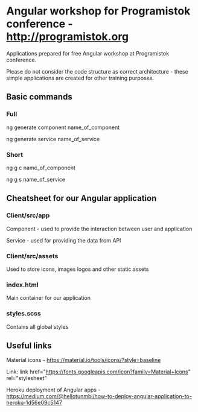 # Angular workshop for Programistok conference - http://programistok.org

Applications prepared for free Angular workshop at Programistok conference. 

Please do not consider the code structure as correct architecture - these simple applications are created for other training purposes.

## Basic commands

### Full
ng generate component name_of_component

ng generate service name_of_service

### Short
ng g c name_of_component

ng g s name_of_service

## Cheatsheet for our Angular application

### Client/src/app
Component - used to provide the interaction between user and application

Service - used for providing the data from API

### Client/src/assets
Used to store icons, images logos and other static assets

### index.html
Main container for our application

### styles.scss
Contains all global styles

## Useful links

Material icons - https://material.io/tools/icons/?style=baseline

Link: link href="https://fonts.googleapis.com/icon?family=Material+Icons" rel="stylesheet"

Heroku deployment of Angular apps - https://medium.com/@hellotunmbi/how-to-deploy-angular-application-to-heroku-1d56e09c5147
